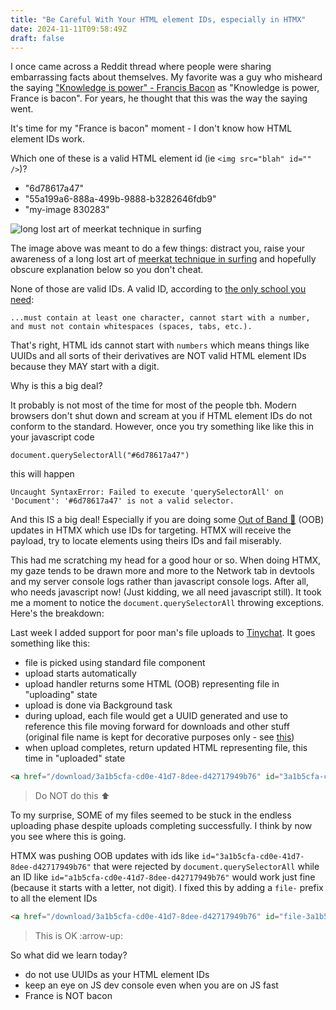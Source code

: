 ```yaml
---
title: "Be Careful With Your HTML element IDs, especially in HTMX"
date: 2024-11-11T09:58:49Z
draft: false
---
```


I once came across a Reddit thread where people were sharing embarrassing facts about themselves. My favorite was a guy who misheard the saying ["Knowledge is power" - Francis Bacon](https://www.monticello.org/research-education/thomas-jefferson-encyclopedia/knowledge-power-quotation/) as "Knowledge is power, France is bacon". For years, he thought that this was the way the saying went.

It's time for my "France is bacon" moment - I don't know how HTML element IDs work.

Which one of these is a valid HTML element id (ie `<img src="blah" id="" />`)?

- "6d78617a47"
- "55a199a6-888a-499b-9888-b3282646fdb9"
- "my-image 830283" 

![long lost art of meerkat technique in surfing](/meekrkat.png)

The image above was meant to do a few things: distract you, raise your awareness of a long lost art of [meerkat technique in surfing](https://www.reddit.com/r/surfing/comments/1gtba5p/whats_the_proper_meerkat_technique) and hopefully obscure explanation below so you don't cheat.

None of those are valid IDs. A valid ID, according to [the only school you need](https://www.w3schools.com/html/html_id.asp):

```...must contain at least one character, cannot start with a number, and must not contain whitespaces (spaces, tabs, etc.).```

That's right, HTML ids cannot start with `numbers` which means things like UUIDs and all sorts of their derivatives are NOT valid HTML element IDs because they MAY start with a digit.

Why is this a big deal?

It probably is not most of the time for most of the people tbh. Modern browsers don't shut down and scream at you if HTML element IDs do not conform to the standard. However, once you try something like like this in your javascript code 

`document.querySelectorAll("#6d78617a47")`

this will happen 

`Uncaught SyntaxError: Failed to execute 'querySelectorAll' on 'Document': '#6d78617a47' is not a valid selector.`

And this IS a big deal! Especially if you are doing some [Out of Band 🎺](https://htmx.org/attributes/hx-swap-oob/) (OOB) updates in HTMX which use IDs for targeting. HTMX will receive the payload, try to locate elements using theirs IDs and fail miserably.

This had me scratching my head for a good hour or so. When doing HTMX, my gaze tends to be drawn more and more to the Network tab in devtools and my server console logs rather than javascript console logs. After all, who needs javascript now! (Just kidding, we all need javascript still). It took me a moment to notice the `document.querySelectorAll` throwing exceptions. Here's the breakdown: 

Last week I added support for poor man's file uploads to [Tinychat](https://github.com/callmephilip/tinychat). It goes something like this:

- file is picked using standard file component
- upload starts automatically
- upload handler returns some HTML (OOB) representing file in  "uploading" state
- upload is done via Background task
- during upload, each file would get a UUID generated and use to reference this file moving forward for downloads and other stuff (original file name
is kept for decorative purposes only - see [this](https://cheatsheetseries.owasp.org/cheatsheets/File_Upload_Cheat_Sheet.html))
- when upload completes, return updated HTML representing file, this time in "uploaded" state

```html
<a href="/download/3a1b5cfa-cd0e-41d7-8dee-d42717949b76" id="3a1b5cfa-cd0e-41d7-8dee-d42717949b76">blah blah</a>
```

> Do NOT do this ⬆️

To my surprise, SOME of my files seemed to be stuck in the endless uploading phase despite uploads completing successfully. I think by now you see where this is going.

HTMX was pushing OOB updates with ids like `id="3a1b5cfa-cd0e-41d7-8dee-d42717949b76"` that were rejected by `document.querySelectorAll` while an ID like
`id="a1b5cfa-cd0e-41d7-8dee-d42717949b76"` would work just fine (because it starts with a letter, not digit). I fixed this by adding a `file-` prefix
to all the element IDs

```html
<a href="/download/3a1b5cfa-cd0e-41d7-8dee-d42717949b76" id="file-3a1b5cfa-cd0e-41d7-8dee-d42717949b76">blah blah</a>
```

> This is OK :arrow-up:

So what did we learn today?

- do not use UUIDs as your HTML element IDs
- keep an eye on JS dev console even when you are on JS fast 
- France is NOT bacon

